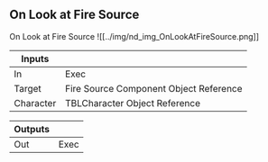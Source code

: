 ## On Look at Fire Source
On Look at Fire Source
![[../img/nd_img_OnLookAtFireSource.png]]

|Inputs||
|--|--|
| In | Exec |
| Target | Fire Source Component Object Reference |
| Character | TBLCharacter Object Reference |

|Outputs||
|--|--|
| Out | Exec |
